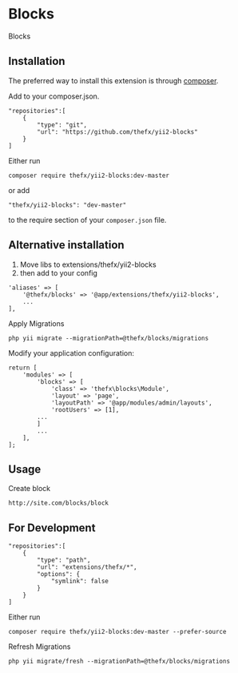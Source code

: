 Blocks
======
Blocks

Installation
------------

The preferred way to install this extension is through [composer](http://getcomposer.org/download/).

Add to your composer.json.

```
"repositories":[
    {
        "type": "git",
        "url": "https://github.com/thefx/yii2-blocks"
    }
]
```

Either run

```
composer require thefx/yii2-blocks:dev-master
```

or add

```
"thefx/yii2-blocks": "dev-master"
```

to the require section of your `composer.json` file.

Alternative installation
---

1. Move libs to extensions/thefx/yii2-blocks
2. then add to your config

```
'aliases' => [
    '@thefx/blocks' => '@app/extensions/thefx/yii2-blocks',
    ...
],
```

Apply Migrations

```
php yii migrate --migrationPath=@thefx/blocks/migrations
```

Modify your application configuration:

```
return [
    'modules' => [
        'blocks' => [
            'class' => 'thefx\blocks\Module',
            'layout' => 'page',
            'layoutPath' => '@app/modules/admin/layouts',
            'rootUsers' => [1],
        ...
        ]
        ...
    ],
];
```

Usage
-----

Create block

```
http://site.com/blocks/block
```

For Development
-----

```
"repositories":[
    {
        "type": "path",
        "url": "extensions/thefx/*",
        "options": {
            "symlink": false
        }
    }
]
```

Either run

```
composer require thefx/yii2-blocks:dev-master --prefer-source
```


Refresh Migrations

```
php yii migrate/fresh --migrationPath=@thefx/blocks/migrations
```

